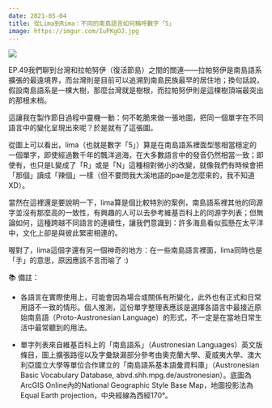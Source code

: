 ```yaml
---
date: 2021-05-04
title: 從Lima到Rima：不同的南島語言如何稱呼數字「5」
image: https://imgur.com/IuPKgOJ.jpg
---
```


![](https://imgur.com/IuPKgOJ.jpg)

EP.49我們聊到台灣和拉帕努伊（復活節島）之間的關連——拉帕努伊是南島語系擴張的最遠境界，而台灣則是目前可以追溯到南島民族最早的居住地；換句話說，假設南島語系是一棵大樹，那麼台灣就是樹根，而拉帕努伊則是這棵樹頂端最突出的那根末梢。

這讓我在製作節目過程中靈機一動：何不乾脆來做一張地圖，把同一個單字在不同語言中的變化呈現出來呢？於是就有了這張圖。

從圖上可以看出，lima（也就是數字「5」）算是在南島語系裡面型態相當穩定的一個單字，即使經過數千年的飄洋過海，在大多數語言中的發音仍然相當一致；即使有，也只是L變成了「R」或是「N」這種相對微小的改變，就像我們有時候會把「那個」讀成「辣個」一樣（但不要問我大溪地語的pae是怎麼來的，我不知道XD）。

當然在這裡還是要說明一下，lima算是個比較特別的案例，南島語系裡其他的同源字並沒有那麼高的一致性，有興趣的人可以去參考維基百科上的同源字列表；但無論如何，這種跨越不同語言的連續性，讓我們意識到：許多海島看似孤懸在太平洋中，文化上卻是與彼此緊密相連的。

喔對了，lima這個字還有另一個神奇的地方：在一些南島語言裡面，lima同時也是「手」的意思，原因應該不言而喻了 :)

📚 備註：

- 各語言在實際使用上，可能會因為場合或關係有所變化，此外也有正式和日常用語不一致的情形。個人推測，這份單字整理表應該是選擇各語言中最接近原始南島語（Proto-Austronesian Language）的形式，不一定是在當地日常生活中最常聽到的用法。

- 單字列表來自維基百科上的「南島語系」（Austronesian Languages）英文版條目，圖上擴張路徑以及字彙缺漏部分參考由奧克蘭大學、夏威夷大學、澳大利亞國立大學等單位合作建立的「南島語系基本語彙資料庫」（Austronesian
Basic Vocabulary Database, abvd.shh.mpg.de/austronesian）。底圖為ArcGIS Online內的National Geographic Style Base Map，地圖投影法為Equal Earth projection，中央經線為西經170°。